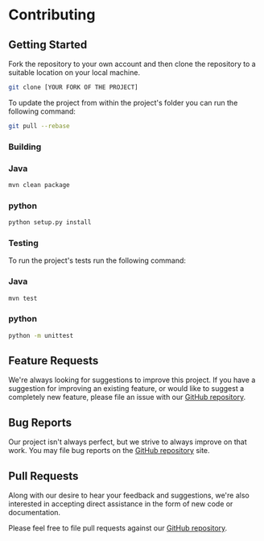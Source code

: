 # Contributing

## Getting Started

Fork the repository to your own account and then clone the repository to a suitable location on your local machine.

```bash
git clone [YOUR FORK OF THE PROJECT]
```

To update the project from within the project's folder you can run the following command:

```bash
git pull --rebase
```

### Building

### Java
```bash
mvn clean package
```

### python
```bash
python setup.py install
```

### Testing

To run the project's tests run the following command:

### Java
```bash
mvn test
```

### python
```bash
python -m unittest
```

## Feature Requests

We're always looking for suggestions to improve this project. If you have a suggestion for improving an existing feature, or would like to suggest a completely new feature, please file an issue with our [GitHub repository](https://github.com/factset/stach-extensions/issues).

## Bug Reports

Our project isn't always perfect, but we strive to always improve on that work. You may file bug reports on the [GitHub repository](https://github.com/factset/stach-extensions/issues) site.

## Pull Requests

Along with our desire to hear your feedback and suggestions, we're also interested in accepting direct assistance in the form of new code or documentation.

Please feel free to file pull requests against our [GitHub repository](https://github.com/factset/stach-extensions/pulls).